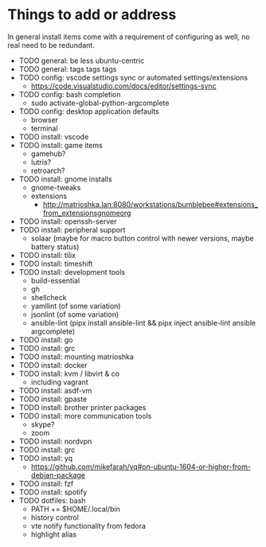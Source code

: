 # Things to add or address

In general install items come with a requirement of configuring as well, no real need to be redundant.

- TODO general: be less ubuntu-centric
- TODO general: tags tags tags
- TODO config: vscode settings sync or automated settings/extensions
  - https://code.visualstudio.com/docs/editor/settings-sync
- TODO config: bash completion
   - sudo activate-global-python-argcomplete
- TODO config: desktop application defaults
  - browser
  - terminal
- TODO install: vscode
- TODO install: game items
  - gamehub?
  - lutris?
  - retroarch?
- TODO install: gnome installs
  - gnome-tweaks
  - extensions
    - http://matrioshka.lan:8080/workstations/bumblebee#extensions_from_extensionsgnomeorg
- TODO install: openssh-server
- TODO install: peripheral support
  - solaar (maybe for macro button control with newer versions, maybe battery status)
- TODO install: tilix
- TODO install: timeshift
- TODO install: development tools
  - build-essential
  - gh
  - shellcheck
  - yamllint (of some variation)
  - jsonlint (of some variation)
  - ansible-lint (pipx install ansible-lint && pipx inject ansible-lint ansible argcomplete)
- TODO install: go
- TODO install: grc
- TODO install: mounting matrioshka
- TODO install: docker
- TODO install: kvm / libvirt & co
  - including vagrant
- TODO install: asdf-vm
- TODO install: gpaste
- TODO install: brother printer packages
- TODO install: more communication tools
  - skype?
  - zoom
- TODO install: nordvpn
- TODO install: grc
- TODO install: yq
  - https://github.com/mikefarah/yq#on-ubuntu-1604-or-higher-from-debian-package
- TODO install: fzf
- TODO install: spotify
- TODO dotfiles: bash
  - PATH += $HOME/.local/bin
  - history control
  - vte notify functionality from fedora
  - highlight alias
